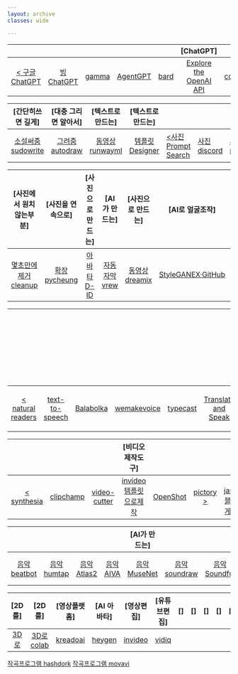 ```yaml
---
layout: archive
classes: wide

---
```


|     |     |      |      |      |[ChatGPT]|      |      |      |      |      |      |
| :---: | :---: | :---: | :---: | :---: | :---: | :---: | :---: | :---: | :---: | :---: | :---: |
| [<  구글ChatGPT](https://chat.openai.com/chat) |  [빙ChatGPT](https://www.bing.com/?setlang=en&cc=kr&cc=KR)  | [gamma](https://gamma.app/docs/Untitled-srwoouffzxbxqrg?mode=doc#card-lnyedjdanu30cv6)  | [AgentGPT](https://agentgpt.reworkd.ai/ko) | [bard](https://bard.google.com/?hl=en) | [Explore the OpenAI API](https://platform.openai.com/overview) | [copyai](https://app.copy.ai/projects/25077331?tool=chat&tab=results) | [ChatGPTexel](https://drive.google.com/file/d/1EBqu1F7zMbLC121afBWaI2tEIZw07Lcg/view?usp=share_link) | [gpt4all](https://gpt4all.io/index.html) | [AutoGPT설정](https://hashdork.com/ko/autogpt/) | [AutoGPT  >](https://github.com/Significant-Gravitas/Auto-GPT) |



|[간단히쓰면 길게]|[대충 그리면 알아서]|[텍스트로 만드는]|[텍스트로 만드는]|      |      |      |[텍스트로 만드는]|      |      |
| :---: | :---: | :---: | :---: | :--- | :--- | :--- | :---: | :---: | :---: |
| [소설써줌 sudowrite](https://www.sudowrite.com/app#) | [그려줌 autodraw](https://www.autodraw.com/) | [동영상 runwayml](https://app.runwayml.com/video-tools/teams/jangwookchoi1/ai-tools) |[템플릿 Designer](https://designer.microsoft.com/) | [<사진 Prompt Search](https://www.ptsearch.info/home/) | [사진 discord](https://discord.com/channels/662267976984297473/@home) | [사진 pokeit](https://pokeit.ai/) | [사진 prompthero검색](https://prompthero.com/stable-diffusion-prompts) | [사진 DALL·E](https://labs.openai.com/) | [사진 Playground](https://playgroundai.com/create?) |



|[사진에서 원치않는부분]|[사진을 연속으로]| [사진으로 만드는] | [AI가 만드는]|[사진으로 만드는]|[AI로 얼굴조작]|[AI로 얼굴조작]|
| :---: | :---: | :---: | :---: | :---: | :---: | :---: |
| [몇초만에 제거 cleanup](https://cleanup.pictures/) | [확장 pycheung](https://www.pycheung.com/checker/) | [아바타 D-ID](https://studio.d-id.com/?video=tlk_fa1ueJObWfSiYe4RT57u2) | [자동자막 vrew](https://vrew.voyagerx.com/ko/) | [동영상 dreamix](https://dreamix-video-editing.github.io/) | [StyleGANEX·GitHub](https://github.com/williamyang1991/StyleGANEX/actions) | [HuggingFace](https://huggingface.co/spaces/PKUWilliamYang/StyleGANEX) |



|     |     |      |      |      |      |[텍스트를 음성과 MP3로변환]|      |      |      |      |      |      |
| :---: | :---: | :---: | :---: | :---: | :---: | :---: | :---: | :---: | :---: | :---: | :---: | :---: |
| [<  natural readers](https://www.naturalreaders.com/online/) | [text-to-speech](https://text-to-speech.imtranslator.net/speech.asp) | [Balabolka](http://www.cross-plus-a.com/kr/balabolka.htm) | [wemakevoice](https://www.wemakevoice.com/freetts) | [typecast](https://app.typecast.ai/ko/login?nextPath=%2Fko%2Fdashboard) | [Translate and Speak](https://imtranslator.net/translate-and-speak/) | [네이버클로바더빙](https://clovadubbing.naver.com/) | [Panopreter](https://download.pcsystemfix.com/drivers/?brand=Windows&logo=windows&gclid=EAIaIQobChMImITU8aTU_gIVMJfRBB0YlQNUEAEYASAAEgIPTvD_BwE) | [Google TTS](https://www.appurse.com/com.google.android.tts.html?gclid=CjwKCAjwxr2iBhBJEiwAdXECw88R6Y5KVs5rxp4Bl7IG4rHuK3nsdOhNbvhnexeLP5p11cMp9MVEbBoCOLAQAvD_BwE) | [Microsoft TTS](http://singingdalong.blogspot.com/2021/07/Microsoft-TTS-apk.html) | [PC에TTS깔기](https://www.youtube.com/watch?v=JgTHu7gAUGs) | [TorToiSe TTS](https://docs.google.com/document/d/13O_eyY65i6AkNrN_LdPhpUjGhyTNKYHvDrIvHnHe1GA/edit#) | [Kaggle  >](https://www.kaggle.com/datasets/bryanpark/korean-single-speaker-speech-dataset) |



|     |     |      |[비디오 제작도구]|      |      |      |[홈페이지 제작도구]|     |     |     |[커뮤니티 창고]|      |      |
| :---: | :---: | :---: | :---: | :---: | :---: | :---: | :---: | :---: | :---: | :---: | :---: | :---: | :---: |
| [<  synthesia](https://www.synthesia.io/) | [clipchamp](https://app.clipchamp.com/) | [video-cutter](https://video-cutter-js.com/kr/) | [invideo템플릿으로제작](https://invideo.io/workflow/marketing-templates) | [OpenShot](https://www.openshot.org/) | [pictory  >](https://app.pictory.ai/textinput) | [<  jasper블로그게시물](https://www.jasper.ai/) | [Smailpro메일자동생성](https://smailpro.com/) | [mixo](https://app.mixo.io/sites/UZzgZVo8YK7SDaTwTFwt) | [modoo  >](https://www.modoo.at/management)  |  [<  gongu](https://gongu.copyright.or.kr/gongu/main/main.do) | [kmong전문가](https://kmong.com/) | [pixabay](https://pixabay.com/ko/sound-effects/search/rain%20falling/?manual_search=1) | [Pexels  >](https://www.pexels.com/ko-kr/videos/) |



|     |     |     |     |[AI가 만드는]|     |     |     |     |     |[AI가 만드는]|     |     |
| :---: | :---: | :---: | :---: | :---: | :---: | :---: | :---: | :---: | :---: | :---: | :---: | :---: |
| [음악 beatbot](https://beatbot.fm/?via=aitoolsarena.com) | [음악 humtap](https://en.humtap.com/#/) | [음악 Atlas2](https://algonaut.audio/atlas_2_downloads/) | [음악 AIVA](https://www.aiva.ai/) | [음악 MuseNet](https://openai.com/research/musenet) | [음악 soundraw](https://soundraw.io/create_music) | [음악 Soundful](https://my.soundful.com/) | [음악 EcrettMusic](https://ecrettmusic.com/) | [[동영상 kaiber](https://kaiber.ai/) | [동영상 Animation](https://sketch.metademolab.com/canvas) | [동영상 cutoutpro](https://www.cutout.pro/photo-editing-background?vsource=google102t-bd&gclid=CjwKCAjw3ueiBhBmEiwA4BhspO_4yOf29kDSpt5K3KZilxA8tnCd4weKmYR4hbal3JUJXZroMfJRJBoCFuQQAvD_BwE) | [동영상 LeiaPix](https://www.leiainc.com/) | [동영상 myheritage](https://www.myheritage.co.kr/ai-time-machine) |



|[2D를]|[2D를]|[영상플랫홈]|[AI 아바타]|[영상편집]|[유튜브편집]|[]|[]|[]|[]|[]|[]|[]|[]|[]|
| :---: | :---: | :---: | :---: | :---: | :---: | :---: | :---: | :---: | :---: | :---: | :---: | :---: | :---: | :---: |
| [3D로](https://www.youtube.com/watch?v=L_TB3KlbF8I) | [3D로 colab](https://colab.research.google.com/drive/1NzP4oI_KighbpfEEVCnYKZ0lfzDpqTyE?usp=sharing#scrollTo=eclLG4xlJRIE) | [kreadoai](https://www.kreadoai.com/ai/workbench) | [heygen](https://app.heygen.com/videos) |[invideo](https://invideo.io/videos)| [vidiq](https://app.vidiq.com/channels/271b3ab5-1f21-4fa9-8f25-c0f59ab8a6a8/dashboard) | []() | []() | []() | []() | []() | []() | []() | []() | []() |



[작곡프로그램 hashdork](https://hashdork.com/ko/%EC%83%98%ED%94%8C%EC%97%90%EC%84%9C-%EC%9D%8C%EC%95%85%EC%9D%84-%EC%83%9D%EC%84%B1%ED%95%98%EB%8A%94-AI-%EB%8F%84%EA%B5%AC/)
[작곡프로그램 movavi](https://www.movavi.com/kr/learning-portal/free-music-making-software.html)
